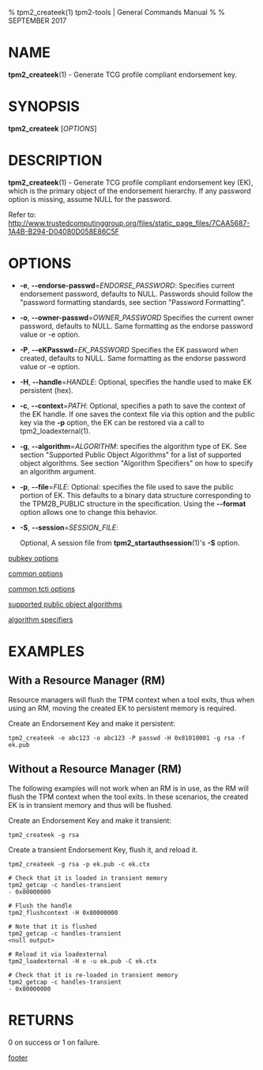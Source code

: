 % tpm2_createek(1) tpm2-tools | General Commands Manual
%
% SEPTEMBER 2017

# NAME

**tpm2_createek**(1) - Generate TCG profile compliant endorsement key.

# SYNOPSIS

**tpm2_createek** [*OPTIONS*]

# DESCRIPTION

**tpm2_createek**(1) - Generate TCG profile compliant endorsement key (EK), which is the primary object
of the endorsement hierarchy. If any password option is missing, assume NULL for the password.

Refer to:
<http://www.trustedcomputinggroup.org/files/static_page_files/7CAA5687-1A4B-B294-D04080D058E86C5F>

# OPTIONS

  * **-e**, **--endorse-passwd**=_ENDORSE\_PASSWORD_:
    Specifies current endorsement password, defaults to NULL.
    Passwords should follow the "password formatting standards, see section
    "Password Formatting".

  * **-o**, **--owner-passwd**=_OWNER\_PASSWORD_
    Specifies the current owner password, defaults to NULL.
    Same formatting as the endorse password value or -e option.

  * **-P**, **--eKPasswd**=_EK\_PASSWORD_
    Specifies the EK password when created, defaults to NULL.
    Same formatting as the endorse password value or -e option.

  * **-H**, **--handle**=_HANDLE_:
    Optional, specifies the handle used to make EK  persistent (hex).

  * **-c**, **--context**=_PATH_:
    Optional, specifies a path to save the context of the EK handle. If one saves
    the context file via this option and the public key via the **-p** option, the
    EK can be restored via a call to tpm2_loadexternal(1).

  * **-g**, **--algorithm**=_ALGORITHM_:
    specifies the algorithm type of EK.
    See section "Supported Public Object Algorithms" for a list of supported
    object algorithms. See section "Algorithm Specifiers" on how to specify
    an algorithm argument.

  * **-p**, **--file**=_FILE_:
    Optional: specifies the file used to save the public portion of EK. This defaults
    to a binary data structure corresponding to the TPM2B_PUBLIC structure in the
    specification. Using the **--format** option allows one to change this
    behavior.

  * **-S**, **--session**=_SESSION\_FILE_:

    Optional, A session file from **tpm2_startauthsession**(1)'s **-S** option.

[pubkey options](common/pubkey.md)

[common options](common/options.md)

[common tcti options](common/tcti.md)

[supported public object algorithms](common/object-alg.md)

[algorithm specifiers](common/alg.md)

# EXAMPLES
## With a Resource Manager (RM)

Resource managers will flush the TPM context when a tool exits, thus
when using an RM, moving the created EK to persistent memory is
required.

Create an Endorsement Key and make it persistent:
```
tpm2_createek -e abc123 -o abc123 -P passwd -H 0x81010001 -g rsa -f ek.pub
```

## Without a Resource Manager (RM)

The following examples will not work when an RM is in use, as the RM will
flush the TPM context when the tool exits. In these scenarios, the created
EK is in transient memory and thus will be flushed.

Create an Endorsement Key and make it transient:
```
tpm2_createek -g rsa
```

Create a transient Endorsement Key, flush it, and reload it.
```
tpm2_createek -g rsa -p ek.pub -c ek.ctx

# Check that it is loaded in transient memory
tpm2_getcap -c handles-transient
- 0x80000000

# Flush the handle
tpm2_flushcontext -H 0x80000000

# Note that it is flushed
tpm2_getcap -c handles-transient
<null output>

# Reload it via loadexternal
tpm2_loadexternal -H o -u ek.pub -C ek.ctx

# Check that it is re-loaded in transient memory
tpm2_getcap -c handles-transient
- 0x80000000

```

# RETURNS

0 on success or 1 on failure.

[footer](common/footer.md)
